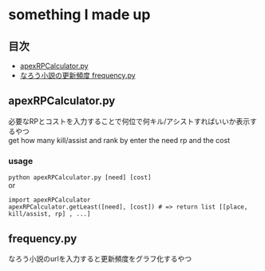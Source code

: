 # something I made up

## 目次
- [apexRPCalculator.py](#apexRPCalculator.py)
- [なろう小説の更新頻度 frequency.py](#frequency.py)

## apexRPCalculator.py
必要なRPとコストを入力することで何位で何キル/アシストすればいいか表示するやつ  
get how many kill/assist and rank by enter the need rp and the cost
  
### usage
```python apexRPCalculator.py [need] [cost]```  
or  
```{#lst:id python caption="apex"}
import apexRPCalculator  
apexRPCalculator.getLeast([need], [cost]) # => return list [[place, kill/assist, rp] , ...]
```  

## frequency.py
なろう小説のurlを入力すると更新頻度をグラフ化するやつ  
